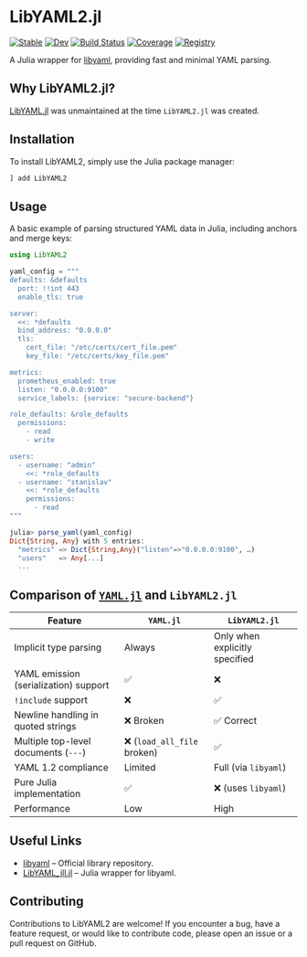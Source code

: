 # LibYAML2.jl

[![Stable](https://img.shields.io/badge/docs-stable-blue.svg)](https://bhftbootcamp.github.io/LibYAML2.jl/stable/)
[![Dev](https://img.shields.io/badge/docs-dev-blue.svg)](https://bhftbootcamp.github.io/LibYAML2.jl/dev/)
[![Build Status](https://github.com/bhftbootcamp/LibYAML2.jl/actions/workflows/CI.yml/badge.svg?branch=master)](https://github.com/bhftbootcamp/LibYAML2.jl/actions/workflows/CI.yml?query=branch%3Amaster)
[![Coverage](https://codecov.io/gh/bhftbootcamp/LibYAML2.jl/branch/master/graph/badge.svg)](https://codecov.io/gh/bhftbootcamp/LibYAML2.jl)
[![Registry](https://img.shields.io/badge/registry-General-4063d8)](https://github.com/JuliaRegistries/General)

A Julia wrapper for [libyaml](https://github.com/yaml/libyaml), providing fast and minimal YAML parsing.

## Why LibYAML2.jl?

[LibYAML.jl](https://github.com/JuliaData/LibYAML.jl) was unmaintained at the time `LibYAML2.jl` was created.

## Installation

To install LibYAML2, simply use the Julia package manager:

```julia
] add LibYAML2
```

## Usage

A basic example of parsing structured YAML data in Julia, including anchors and merge keys:

```julia
using LibYAML2

yaml_config = """
defaults: &defaults
  port: !!int 443
  enable_tls: true

server:
  <<: *defaults
  bind_address: "0.0.0.0"
  tls:
    cert_file: "/etc/certs/cert_file.pem"
    key_file: "/etc/certs/key_file.pem"

metrics:
  prometheus_enabled: true
  listen: "0.0.0.0:9100"
  service_labels: {service: "secure-backend"}

role_defaults: &role_defaults
  permissions:
    - read
    - write

users:
  - username: "admin"
    <<: *role_defaults
  - username: "stanislav"
    <<: *role_defaults
    permissions:
      - read
"""

julia> parse_yaml(yaml_config)
Dict{String, Any} with 5 entries:
  "metrics" => Dict{String,Any}("listen"=>"0.0.0.0:9100", …)
  "users"   => Any[...]
  ...
```

## Comparison of [`YAML.jl`](https://github.com/JuliaData/YAML.jl) and `LibYAML2.jl`

| Feature                                | `YAML.jl`                         | `LibYAML2.jl`                      |
|----------------------------------------|-----------------------------------|-----------------------------------|
| Implicit type parsing                  | Always                            | Only when explicitly specified    |
| YAML emission (serialization) support  | ✅                                | ❌                                |
| `!include` support                     | ❌                                | ✅                                |
| Newline handling in quoted strings     | ❌ Broken                         | ✅ Correct                         |
| Multiple top-level documents (`---`)   | ❌ (`load_all_file` broken)        | ✅                                |
| YAML 1.2 compliance                    | Limited                           | Full (via `libyaml`)              |
| Pure Julia implementation              | ✅                                | ❌ (uses `libyaml`)               |
| Performance                            | Low                               | High                              |

## Useful Links

- [libyaml](https://github.com/yaml/libyaml) – Official library repository.  
- [LibYAML_jll.jl](https://github.com/JuliaBinaryWrappers/LibYAML_jll.jl) – Julia wrapper for libyaml.

## Contributing

Contributions to LibYAML2 are welcome! If you encounter a bug, have a feature request, or would like to contribute code, please open an issue or a pull request on GitHub.
